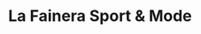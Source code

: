 ---
title: "La Fainera Sport & Mode"
url: /sils-segl-maria/la-fainera-sport-und-mode/
shop: Sport
---